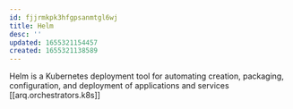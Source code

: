 ```yaml
---
id: fjjrmkpk3hfgpsanmtgl6wj
title: Helm
desc: ''
updated: 1655321154457
created: 1655321138589
---
```


Helm is a Kubernetes deployment tool for automating creation, packaging, configuration, and deployment of applications and services [[arq.orchestrators.k8s]]
